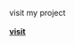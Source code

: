 visit my project
<br><br>
<a href=" https://bharatk098.github.io/qrcodegenerator.github.io/"><b>visit</b></a>
